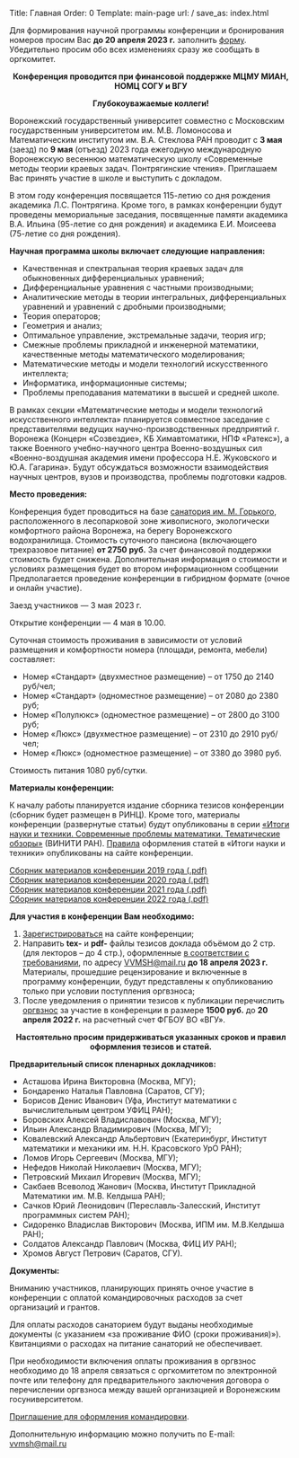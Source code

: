 Title: Главная
Order: 0
Template: main-page
url: /
save_as: index.html

Для формирования научной программы конференции и бронирования номеров просим Вас **до 20 апреля 2023 г.** заполнить [форму](https://forms.gle/LzEuYJPztX6KaYWG6). Убедительно просим обо всех изменениях сразу же сообщать в оргкомитет.

**<center>Конференция проводится при финансовой поддержке МЦМУ МИАН, НОМЦ СОГУ и ВГУ</center>**

**<center>Глубокоуважаемые коллеги!</center>**

Воронежский государственный университет совместно с Московским государственным университетом им. М.В. Ломоносова и Математическим институтом им. В.А. Стеклова РАН проводит с **3 мая** (заезд) по **9 мая** (отъезд) 2023 года ежегодную международную Воронежскую весеннюю математическую школу «Современные методы теории краевых задач. Понтрягинские чтения». Приглашаем Вас принять участие в школе и выступить с докладом.

В этом году конференция посвящается 115-летию со дня рождения академика Л.С. Понтрягина. Кроме того, в рамках конференции будут проведены мемориальные заседания, посвященные памяти академика В.А. Ильина (95-летие со дня рождения) и академика Е.И. Моисеева (75-летие со дня рождения).

**Научная программа школы включает следующие направления:**

* Качественная и спектральная теория краевых задач для обыкновенных дифференциальных уравнений;
* Дифференциальные уравнения с частными производными;
* Аналитические методы в теории интегральных, дифференциальных уравнений и уравнений с дробными производными;
* Теория операторов;
* Геометрия и анализ;
* Оптимальное управление, экстремальные задачи, теория игр;
* Смежные проблемы прикладной и инженерной математики, качественные методы математического моделирования;
* Математические методы и модели технологий искусственного интеллекта;
* Информатика, информационные системы;
* Проблемы преподавания математики в высшей и средней школе.

В рамках секции «Математические методы и модели технологий искусственного интеллекта» планируется совместное заседание с представителями ведущих научно-производственных предприятий г. Воронежа (Концерн «Созвездие», КБ Химавтоматики, НПФ «Ратекс»), а также Военного учебно-научного центра Военно-воздушных сил «Военно-воздушная академия имени профессора Н.Е. Жуковского и Ю.А. Гагарина». Будут обсуждаться возможности взаимодействия научных центров, вузов и производства, проблемы подготовки кадров.

**Место проведения:**

Конференция будет проводиться на базе [санатория им. М. Горького](https://gorkyvrn.ru), расположенного в лесопарковой зоне живописного, экологически комфортного района Воронежа, на берегу Воронежского водохранилища. Стоимость суточного пансиона (включающего трехразовое питание) **от 2750 руб.** За счет финансовой поддержки стоимость будет снижена. Дополнительная информация о стоимости и условиях размещения будет во втором информационном сообщении Предполагается проведение конференции в гибридном формате (очное и онлайн участие).

Заезд участников — 3 мая 2023 г.

Открытие конференции — 4 мая в 10.00.

Суточная стоимость проживания в зависимости от условий размещения и комфортности номера (площади, ремонта, мебели) составляет:
* Номер «Стандарт» (двухместное размещение) –  от 1750 до 2140 руб/чел;
* Номер «Стандарт» (одноместное размещение) – от 2080 до 2380 руб;
* Номер «Полулюкс» (одноместное размещение) – от 2800 до 3100 руб;
* Номер «Люкс» (двухместное размещение) – от  2310 до 2910 руб/чел;
* Номер «Люкс» (одноместное размещение) – от 3380 до 3980 руб.

Стоимость питания 1080 руб/сутки.

**Материалы конференции:**

К началу работы планируется издание сборника тезисов конференции (сборник будет размещен в
РИНЦ). Кроме того, материалы конференции (развернутые статьи) будут опубликованы в серии [«Итоги науки и техники. Современные проблемы математики. Тематические обзоры»](http://www.mathnet.ru/php/journal.phtml?jrnid=into&option_lang=rus) (ВИНИТИ РАН). [Правила](/rules) оформления статей в «Итоги науки и техники» опубликованы на сайте конференции.

[Сборник материалов конференции 2019 года (.pdf)](files/vvmsh2019.pdf)  
[Сборник материалов конференции 2020 года (.pdf)](files/vvmsh2020.pdf)  
[Сборник материалов конференции 2021 года (.pdf)](files/vvmsh2021.pdf)  
[Сборник материалов конференции 2022 года (.pdf)](files/vvmsh2022.pdf)

**Для участия в конференции Вам необходимо:**

1. [Зарегистрироваться](/registration) на сайте конференции;
2. Направить **tex-** и **pdf-** файлы тезисов доклада объёмом до 2 стр. (для лекторов – до 4 стр.), оформленные [в соответствии с требованиями](/rules), по адресу [VVMSH@mail.ru](mailto:vvmsh@mail.ru) **до 18 апреля 2023 г.** Материалы, прошедшие рецензирование и включенные в программу конференции, будут представлены к опубликованию только при условии поступления оргвзноса;
3. После уведомления о принятии тезисов к публикации перечислить [оргвзнос](/contribution) за участие в конференции в размере **1500 руб.** до **20 апреля 2022 г.** на расчетный счет ФГБОУ ВО «ВГУ».

**<center>Настоятельно просим придерживаться указанных сроков и правил оформления тезисов и статей.</center>**

**Предварительный список пленарных докладчиков:**

* Асташова Ирина Викторовна (Москва, МГУ);
* Бондаренко Наталья Павловна (Саратов, СГУ);
* Борисов Денис Иванович (Уфа, Институт математики с вычислительным центром УФИЦ РАН);
* Боровских Алексей Владиславович (Москва, МГУ);
* Ильин Александр Владимирович (Москва, МГУ);
* Ковалевский Александр Альбертович (Екатеринбург, Институт математики и механики им. Н.Н. Красовского УрО РАН);
* Ломов Игорь Сергеевич (Москва, МГУ);
* Нефедов Николай Николаевич (Москва, МГУ);
* Петровский Михаил Игоревич (Москва, МГУ);
* Сакбаев Всеволод Жанович (Москва, Институт Прикладной Математики им. М.В. Келдыша РАН);
* Сачков Юрий Леонидович (Переславль-Залесский, Институт программных систем РАН);
* Сидоренко Владислав Викторович (Москва, ИПМ им. М.В.Келдыша РАН);
* Солдатов Александр Павлович (Москва, ФИЦ ИУ РАН);
* Хромов Август Петрович (Саратов, СГУ).

**Документы:**

Вниманию участников, планирующих принять очное участие в конференции с оплатой командировочных расходов за счет организаций и грантов.

Для оплаты расходов санаторием будут выданы необходимые документы (с указанием &laquo;за проживание ФИО (сроки проживания)&raquo;). Квитанциями о расходах на питание санаторий не обеспечивает.

При необходимости включения оплаты проживания в оргвзнос необходимо до 18 апреля связаться с оргкомитетом по электронной почте или телефону для предварительного заключения договора о перечислении оргвзноса между вашей организацией и Воронежским госуниверситетом. 

[Приглашение для оформления командировки](files/vvmsh2023-invite.pdf).

Дополнительную информацию можно получить по E-mail: [vvmsh@mail.ru](mailto:vvmsh@mail.ru)
